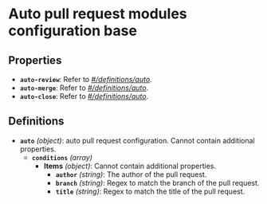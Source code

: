# Auto pull request modules configuration base

## Properties

- <a id="properties/auto-review"></a>**`auto-review`**: Refer to _[#/definitions/auto](#definitions/auto)_.
- <a id="properties/auto-merge"></a>**`auto-merge`**: Refer to _[#/definitions/auto](#definitions/auto)_.
- <a id="properties/auto-close"></a>**`auto-close`**: Refer to _[#/definitions/auto](#definitions/auto)_.

## Definitions

- <a id="definitions/auto"></a>**`auto`** _(object)_: auto pull request configuration. Cannot contain additional properties.
  - <a id="definitions/auto/properties/conditions"></a>**`conditions`** _(array)_
    - <a id="definitions/auto/properties/conditions/items"></a>**Items** _(object)_: Cannot contain additional properties.
      - <a id="definitions/auto/properties/conditions/items/properties/author"></a>**`author`** _(string)_: The author of the pull request.
      - <a id="definitions/auto/properties/conditions/items/properties/branch"></a>**`branch`** _(string)_: Regex to match the branch of the pull request.
      - <a id="definitions/auto/properties/conditions/items/properties/title"></a>**`title`** _(string)_: Regex to match the title of the pull request.
